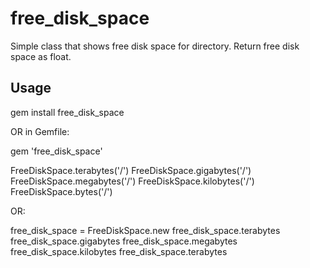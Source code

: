 free_disk_space
===============

Simple class that shows free disk space for directory. Return free disk space as float.


Usage
-----

gem install free_disk_space

OR in Gemfile:

gem 'free_disk_space'


FreeDiskSpace.terabytes('/')
FreeDiskSpace.gigabytes('/')
FreeDiskSpace.megabytes('/')
FreeDiskSpace.kilobytes('/')
FreeDiskSpace.bytes('/')

OR:

free_disk_space = FreeDiskSpace.new
free_disk_space.terabytes
free_disk_space.gigabytes
free_disk_space.megabytes
free_disk_space.kilobytes
free_disk_space.terabytes
